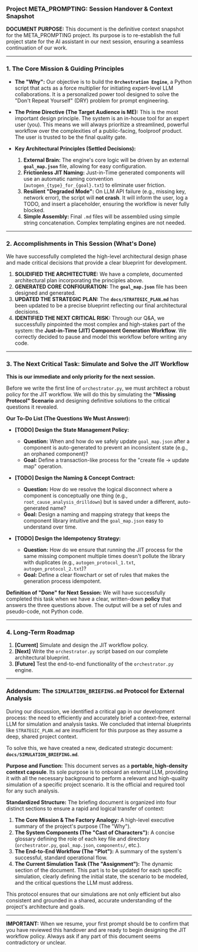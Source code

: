 ### **Project META_PROMPTING: Session Handover & Context Snapshot**

**DOCUMENT PURPOSE:** This document is the definitive context snapshot for the META_PROMPTING project. Its purpose is to re-establish the full project state for the AI assistant in our next session, ensuring a seamless continuation of our work.

---

### **1. The Core Mission & Guiding Principles**

- **The "Why":** Our objective is to build the **`Orchestration Engine`**, a Python script that acts as a force multiplier for initiating expert-level LLM collaborations. It is a personalized power tool designed to solve the "Don't Repeat Yourself" (DRY) problem for prompt engineering.

- **The Prime Directive (The Target Audience is ME):** This is the most important design principle. The system is an in-house tool for an expert user (you). This means we will always prioritize a streamlined, powerful workflow over the complexities of a public-facing, foolproof product. The user is trusted to be the final quality gate.

- **Key Architectural Principles (Settled Decisions):**
  1.  **External Brain:** The engine's core logic will be driven by an external **`goal_map.json`** file, allowing for easy configuration.
  2.  **Frictionless JIT Naming:** Just-in-Time generated components will use an automatic naming convention (`autogen_{type}_for_{goal}.txt`) to eliminate user friction.
  3.  **Resilient "Degraded Mode":** On LLM API failure (e.g., missing key, network error), the script will **not crash**. It will inform the user, log a TODO, and insert a placeholder, ensuring the workflow is never fully blocked.
  4.  **Simple Assembly:** Final `.md` files will be assembled using simple string concatenation. Complex templating engines are not needed.

---

### **2. Accomplishments in This Session (What's Done)**

We have successfully completed the high-level architectural design phase and made critical decisions that provide a clear blueprint for development.

1.  **SOLIDIFIED THE ARCHITECTURE:** We have a complete, documented architectural plan incorporating the principles above.
2.  **GENERATED CORE CONFIGURATION:** The **`goal_map.json`** file has been designed and generated.
3.  **UPDATED THE STRATEGIC PLAN:** The **`docs/STRATEGIC_PLAN.md`** has been updated to be a precise blueprint reflecting our final architectural decisions.
4.  **IDENTIFIED THE NEXT CRITICAL RISK:** Through our Q&A, we successfully pinpointed the most complex and high-stakes part of the system: the **Just-in-Time (JIT) Component Generation Workflow**. We correctly decided to pause and model this workflow before writing any code.

---

### **3. The Next Critical Task: Simulate and Solve the JIT Workflow**

**This is our immediate and only priority for the next session.**

Before we write the first line of `orchestrator.py`, we must architect a robust policy for the JIT workflow. We will do this by simulating the **"Missing Protocol" Scenario** and designing definitive solutions to the critical questions it revealed.

**Our To-Do List (The Questions We Must Answer):**

- **[TODO] Design the State Management Policy:**

  - **Question:** When and how do we safely update `goal_map.json` after a component is auto-generated to prevent an inconsistent state (e.g., an orphaned component)?
  - **Goal:** Define a transaction-like process for the "create file -> update map" operation.

- **[TODO] Design the Naming & Concept Contract:**

  - **Question:** How do we resolve the logical disconnect where a component is conceptually one thing (e.g., `root_cause_analysis_drilldown`) but is saved under a different, auto-generated name?
  - **Goal:** Design a naming and mapping strategy that keeps the component library intuitive and the `goal_map.json` easy to understand over time.

- **[TODO] Design the Idempotency Strategy:**
  - **Question:** How do we ensure that running the JIT process for the same missing component multiple times doesn't pollute the library with duplicates (e.g., `autogen_protocol_1.txt`, `autogen_protocol_2.txt`)?
  - **Goal:** Define a clear flowchart or set of rules that makes the generation process idempotent.

**Definition of "Done" for Next Session:** We will have successfully completed this task when we have a clear, written-down **policy** that answers the three questions above. The output will be a set of rules and pseudo-code, not Python code.

---

### **4. Long-Term Roadmap**

1.  **[Current]** Simulate and design the JIT workflow policy.
2.  **[Next]** Write the `orchestrator.py` script based on our complete architectural blueprint.
3.  **[Future]** Test the end-to-end functionality of the `orchestrator.py` engine.

---

### **Addendum: The `SIMULATION_BRIEFING.md` Protocol for External Analysis**

During our discussion, we identified a critical gap in our development process: the need to efficiently and accurately brief a context-free, external LLM for simulation and analysis tasks. We concluded that internal blueprints like `STRATEGIC_PLAN.md` are insufficient for this purpose as they assume a deep, shared project context.

To solve this, we have created a new, dedicated strategic document: **`docs/SIMULATION_BRIEFING.md`**.

**Purpose and Function:**
This document serves as a **portable, high-density context capsule**. Its sole purpose is to onboard an external LLM, providing it with all the necessary background to perform a relevant and high-quality simulation of a specific project scenario. It is the official and required tool for any such analysis.

**Standardized Structure:**
The briefing document is organized into four distinct sections to ensure a rapid and logical transfer of context:

1.  **The Core Mission & The Factory Analogy:** A high-level executive summary of the project's purpose (The "Why").
2.  **The System Components (The "Cast of Characters"):** A concise glossary defining the role of each key file and directory (`orchestrator.py`, `goal_map.json`, `components/`, etc.).
3.  **The End-to-End Workflow (The "Plot"):** A summary of the system's successful, standard operational flow.
4.  **The Current Simulation Task (The "Assignment"):** The dynamic section of the document. This part is to be updated for each specific simulation, clearly defining the initial state, the scenario to be modeled, and the critical questions the LLM must address.

This protocol ensures that our simulations are not only efficient but also consistent and grounded in a shared, accurate understanding of the project's architecture and goals.

---

**IMPORTANT:** When we resume, your first prompt should be to confirm that you have reviewed this handover and are ready to begin designing the JIT workflow policy. Always ask if any part of this document seems contradictory or unclear.
